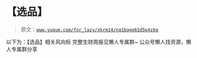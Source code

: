 # 【选品】

> 原文：[`www.yuque.com/for_lazy/xkrm14/nq1bage61d5p4zkq`](https://www.yuque.com/for_lazy/xkrm14/nq1bage61d5p4zkq)

<ne-p id="u61d22a54" data-lake-id="u61d22a54"><ne-text id="u9da14b99">以下为：【选品】相关风向标</ne-text></ne-p> <ne-p id="u5129a8b9" data-lake-id="u5129a8b9"><ne-text id="u3d5cb804">完整生财周报见懒人专属群~</ne-text></ne-p> <ne-p id="u3d66218c" data-lake-id="u3d66218c"><ne-text id="u2be563b9">公众号懒人找资源，懒人专属群分享</ne-text></ne-p>